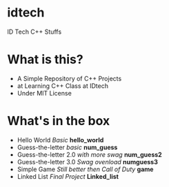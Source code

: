 idtech
======

ID Tech C++ Stuffs

What is this?
=============

- A Simple Repository of C++ Projects
- at Learning C++ Class at IDtech
- Under MIT License

What's in the box
=================

- Hello World *Basic* **hello_world**
- Guess-the-letter *basic* **num_guess**
- Guess-the-letter 2.0 *with more swag* **num_guess2**
- Guess-the-letter 3.0 *Swag ovenload* **numguess3**
- Simple Game *Still better then Call of Duty* **game**
- Linked List *Final Project* **Linked_list**
